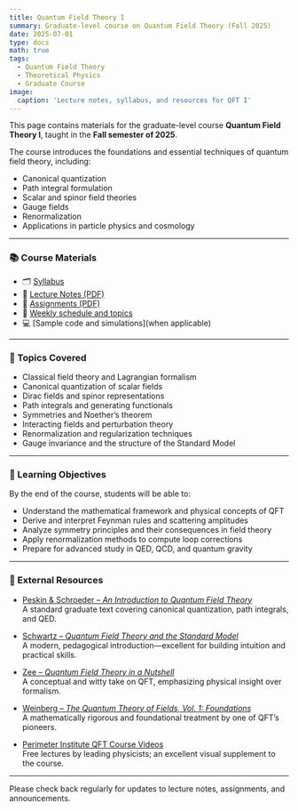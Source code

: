 ```yaml
---
title: Quantum Field Theory I
summary: Graduate-level course on Quantum Field Theory (Fall 2025)
date: 2025-07-01
type: docs
math: true
tags:
  - Quantum Field Theory
  - Theoretical Physics
  - Graduate Course
image:
  caption: 'Lecture notes, syllabus, and resources for QFT I'
---
```


This page contains materials for the graduate-level course **Quantum Field Theory I**, taught in the **Fall semester of 2025**.

The course introduces the foundations and essential techniques of quantum field theory, including:

- Canonical quantization  
- Path integral formulation  
- Scalar and spinor field theories  
- Gauge fields  
- Renormalization  
- Applications in particle physics and cosmology  

---

### 📚 Course Materials

- 🗂️ [Syllabus](syllabus.pdf)
- 📄 [Lecture Notes (PDF)](lecture-notes.pdf)
- 📄 [Assignments (PDF)](assignments.pdf)    
- 📆 [Weekly schedule and topics](schedule.pdf)  
- 💻 [Sample code and simulations](when applicable)  

---

### 🧮 Topics Covered

- Classical field theory and Lagrangian formalism  
- Canonical quantization of scalar fields  
- Dirac fields and spinor representations  
- Path integrals and generating functionals  
- Symmetries and Noether’s theorem  
- Interacting fields and perturbation theory  
- Renormalization and regularization techniques  
- Gauge invariance and the structure of the Standard Model  

---

### 🎯 Learning Objectives

By the end of the course, students will be able to:

- Understand the mathematical framework and physical concepts of QFT  
- Derive and interpret Feynman rules and scattering amplitudes  
- Analyze symmetry principles and their consequences in field theory  
- Apply renormalization methods to compute loop corrections  
- Prepare for advanced study in QED, QCD, and quantum gravity  

---

### 🔗 External Resources

- [Peskin & Schroeder – *An Introduction to Quantum Field Theory*](https://www.amazon.com/Introduction-Quantum-Field-Theory/dp/0201503972)  
  A standard graduate text covering canonical quantization, path integrals, and QED.

- [Schwartz – *Quantum Field Theory and the Standard Model*](https://www.amazon.com/Quantum-Field-Theory-Standard-Model/dp/1107034736)  
  A modern, pedagogical introduction—excellent for building intuition and practical skills.

- [Zee – *Quantum Field Theory in a Nutshell*](https://press.princeton.edu/books/hardcover/9780691140346/quantum-field-theory-in-a-nutshell)  
  A conceptual and witty take on QFT, emphasizing physical insight over formalism.

- [Weinberg – *The Quantum Theory of Fields, Vol. 1: Foundations*](https://www.amazon.com/Quantum-Theory-Fields-Foundations/dp/0521550017)  
  A mathematically rigorous and foundational treatment by one of QFT’s pioneers.

- [Perimeter Institute QFT Course Videos](https://www.perimeterinstitute.ca/video-library)  
  Free lectures by leading physicists; an excellent visual supplement to the course.

---

Please check back regularly for updates to lecture notes, assignments, and announcements.